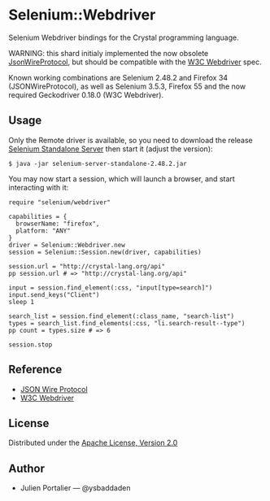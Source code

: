 # Selenium::Webdriver

Selenium Webdriver bindings for the Crystal programming language.

WARNING: this shard initialy implemented the now obsolete
[JsonWireProtocol](https://github.com/SeleniumHQ/selenium/wiki/JsonWireProtocol),
but should be compatible with the
[W3C Webdriver](https://w3c.github.io/webdriver/webdriver-spec.html) spec.

Known working combinations are Selenium 2.48.2 and Firefox 34 (JSONWireProtocol),
as well as Selenium 3.5.3, Firefox 55 and the now required Geckodriver 0.18.0
(W3C Webdriver).


## Usage

Only the Remote driver is available, so you need to download the release
[Selenium Standalone Server](http://docs.seleniumhq.org/download/) then start
it (adjust the version):

```
$ java -jar selenium-server-standalone-2.48.2.jar
```

You may now start a session, which will launch a browser, and start interacting
with it:

```crystal
require "selenium/webdriver"

capabilities = {
  browserName: "firefox",
  platform: "ANY"
}
driver = Selenium::Webdriver.new
session = Selenium::Session.new(driver, capabilities)

session.url = "http://crystal-lang.org/api"
pp session.url # => "http://crystal-lang.org/api"

input = session.find_element(:css, "input[type=search]")
input.send_keys("Client")
sleep 1

search_list = session.find_element(:class_name, "search-list")
types = search_list.find_elements(:css, "li.search-result--type")
pp count = types.size # => 6

session.stop
```


## Reference

- [JSON Wire Protocol](https://github.com/SeleniumHQ/selenium/wiki/JsonWireProtocol)
- [W3C Webdriver](https://w3c.github.io/webdriver/webdriver-spec.html)


## License

Distributed under the [Apache License, Version 2.0](https://opensource.org/licenses/Apache-2.0)


## Author

- Julien Portalier — @ysbaddaden
